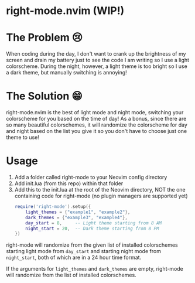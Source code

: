 # right-mode.nvim (WIP!)

# The Problem 😢
When coding during the day, I don't want to crank up the brightness of my screen and drain my battery just to see the code I am writing so I use a light colorscheme. During the night, however, a light theme is too bright so I use a dark theme, but manually switching is annoying!

# The Solution 😁
right-mode.nvim is the best of light mode and night mode, switching your colorscheme for you based on the time of day! As a bonus, since there are so many beautiful colorschemes, it will randomize the colorscheme for day and night based on the list you give it so you don't have to choose just one theme to use!

# Usage
1. Add a folder called right-mode to your Neovim config directory
2. Add init.lua (from this repo) within that folder
3. Add this to the init.lua at the root of the Neovim directory, NOT the one containing code for right-mode (no plugin managers are supported yet)
	```lua
	require('right-mode').setup({
	    light_themes = {"example1", "example2"},
	    dark_themes = {"example3", "example4"},
	    day_start = 8,     -- Light theme starting from 8 AM
	    night_start = 20,  -- Dark theme starting from 8 PM
	})
	```
right-mode will randomize from the given list of installed colorschemes starting light mode from ``day_start`` and starting night mode from ``night_start``, both of which are in a 24 hour time format.

If the arguments for ``light_themes`` and ``dark_themes`` are empty, right-mode will randomize from the list of installed colorschemes.
